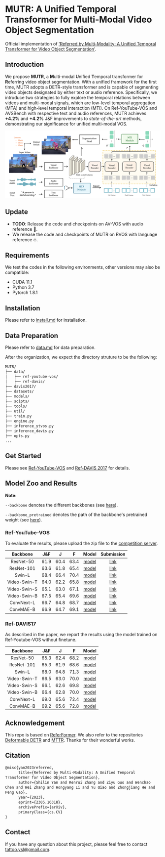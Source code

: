 # MUTR: A Unified Temporal Transformer for Multi-Modal Video Object Segmentation

Official implementation of ['Referred by Multi-Modality: A Unified Temporal Transformer for Video Object Segmentation'](https://arxiv.org/abs/2305.16318).


<!-- <div align="center">
<h1>
<b>
Referred by Multi-Modality: A Unified Temporal <br> Transformer for Video Object Segmentation
</b>
</h1>
</div> -->

## Introduction
We propose **MUTR**, a **M**ulti-modal **U**nified **T**emporal transformer for **R**eferring video object segmentation. With a unified framework for the first time, MUTR adopts a DETR-style transformer and is capable of segmenting video objects designated by either text or audio reference. Specifically, we introduce two strategies to fully explore the temporal relations between videos and multi-modal signals, which are low-level temporal aggregation (MTA) and high-level temporal interaction (MTI).
On Ref-YouTube-VOS and AVSBench with respective text and audio references, MUTR achieves **+4.2\%** and **+4.2\%** J&F improvements to *state-of-the-art* methods, demonstrating our significance for unified multi-modal VOS.

<p align="center"><img src="docs/network.png" width="800"/></p>

## Update
* **TODO**: Release the code and checkpoints on AV-VOS with audio reference 📌.
* We release the code and checkpoints of MUTR on RVOS with language reference 🔥.

## Requirements

We test the codes in the following environments, other versions may also be compatible:

- CUDA 11.1
- Python 3.7
- Pytorch 1.8.1


## Installation

Please refer to [install.md](docs/install.md) for installation.



## Data Preparation

Please refer to [data.md](docs/data.md) for data preparation.

After the organization, we expect the directory struture to be the following:

```
MUTR/
├── data/
│   ├── ref-youtube-vos/
│   ├── ref-davis/
├── davis2017/
├── datasets/
├── models/
├── scipts/
├── tools/
├── util/
├── train.py
├── engine.py
├── inference_ytvos.py
├── inference_davis.py
├── opts.py
...
```

## Get Started

Please see [Ref-YouTube-VOS](docs/Ref-YouTube-VOS.md) and [Ref-DAVIS 2017](docs/Ref-DAVIS2017.md) for details.


## Model Zoo and Results

**Note:** 

 `--backbone` denotes the different backbones (see [here](https://github.com/OpenGVLab/MUTR/blob/c4d8901e0fca1da667922d453a004259ffb1a5cd/opts.py#L31)).

 `--backbone_pretrained`  denotes the path of the backbone's pretrained weight (see [here](https://github.com/OpenGVLab/MUTR/blob/c4d8901e0fca1da667922d453a004259ffb1a5cd/opts.py#L33)).




### Ref-YouTube-VOS

To evaluate the results, please upload the zip file to the [competition server](https://competitions.codalab.org/competitions/29139#participate-submit_results).


| Backbone| J&F | J | F | Model | Submission | 
| :----: | :----: | :----: | :----: | :----: | :----: |
| ResNet-50 | 61.9 | 60.4 | 63.4 | [model](https://drive.google.com/file/d/1bNkR4n7be3hYwtaYp75c2WNrbmyh-Ik2/view?usp=sharing) | [link]() |
| ResNet-101 | 63.6 | 61.8 | 65.4 | [model](https://drive.google.com/file/d/1ZOev9AZM_GRpnsKjg0_gpRFKGrJcm0S5/view?usp=sharing) | [link]() |
| Swin-L | 68.4 | 66.4 | 70.4 | [model](https://drive.google.com/file/d/1e2-BXV3HGxPxWFKO-z34PZDBShCzEmz9/view?usp=sharing) | [link]() |
| Video-Swin-T | 64.0 | 62.2 | 65.8 | [model](https://drive.google.com/file/d/1-TkdQksTrmB253ao99NgnmsrsQkous2V/view?usp=sharing) | [link]() |
| Video-Swin-S | 65.1 | 63.0 | 67.1 | [model](https://drive.google.com/file/d/1gVeOE20nmZzONTQSdBhPHBg_hBZnXgxI/view?usp=sharing) | [link]() |
| Video-Swin-B | 67.5 | 65.4 | 69.6 | [model](https://drive.google.com/file/d/11poAYPbJDB2R_DlsDhRrSYvgOzaihpTN/view?usp=sharing) | [link]() |
| ConvNext-L | 66.7 | 64.8 | 68.7 | [model](https://drive.google.com/file/d/1d6C73EmSpQZBIuhBDu1gnzibDXYxCYDz/view?usp=sharing) | [link]() |
| ConvMAE-B | 66.9 | 64.7 | 69.1 | [model](https://drive.google.com/file/d/1kM9VLjdzl_YKN09WD6iSzmvtxVYU_NiE/view?usp=sharing) | [link]() |




### Ref-DAVIS17

As described in the paper, we report the results using the model trained on Ref-Youtube-VOS without finetune.

| Backbone| J&F | J | F | Model | 
| :----: | :----: | :----: | :----: | :----: | 
| ResNet-50 | 65.3 | 62.4 | 68.2 | [model](https://drive.google.com/file/d/1bNkR4n7be3hYwtaYp75c2WNrbmyh-Ik2/view?usp=sharing) | 
| ResNet-101 | 65.3 | 61.9 | 68.6 | [model](https://drive.google.com/file/d/1ZOev9AZM_GRpnsKjg0_gpRFKGrJcm0S5/view?usp=sharing) |
| Swin-L | 68.0 | 64.8 | 71.3 | [model](https://drive.google.com/file/d/1e2-BXV3HGxPxWFKO-z34PZDBShCzEmz9/view?usp=sharing) |
| Video-Swin-T | 66.5 | 63.0 | 70.0 | [model](https://drive.google.com/file/d/1-TkdQksTrmB253ao99NgnmsrsQkous2V/view?usp=sharing) |
| Video-Swin-S | 66.1 | 62.6 | 69.8 | [model](https://drive.google.com/file/d/1gVeOE20nmZzONTQSdBhPHBg_hBZnXgxI/view?usp=sharing)  |
| Video-Swin-B | 66.4 | 62.8 | 70.0 | [model](https://drive.google.com/file/d/11poAYPbJDB2R_DlsDhRrSYvgOzaihpTN/view?usp=sharing) |
| ConvNext-L | 69.0 | 65.6 | 72.4 | [model](https://drive.google.com/file/d/1d6C73EmSpQZBIuhBDu1gnzibDXYxCYDz/view?usp=sharing) | 
| ConvMAE-B | 69.2 | 65.6 | 72.8 | [model](https://drive.google.com/file/d/1kM9VLjdzl_YKN09WD6iSzmvtxVYU_NiE/view?usp=sharing) |


## Acknowledgement

This repo is based on [ReferFormer](https://github.com/wjn922/ReferFormer/tree/main). We also refer to the repositories [Deformable DETR](https://github.com/ashkamath/mdetr) and [MTTR](https://github.com/fundamentalvision/Deformable-DETR). Thanks for their wonderful works.


## Citation

```
@misc{yan2023referred,
      title={Referred by Multi-Modality: A Unified Temporal Transformer for Video Object Segmentation}, 
      author={Shilin Yan and Renrui Zhang and Ziyu Guo and Wenchao Chen and Wei Zhang and Hongyang Li and Yu Qiao and Zhongjiang He and Peng Gao},
      year={2023},
      eprint={2305.16318},
      archivePrefix={arXiv},
      primaryClass={cs.CV}
}
```

## Contact
If you have any question about this project, please feel free to contact tattoo.ysl@gmail.com.
